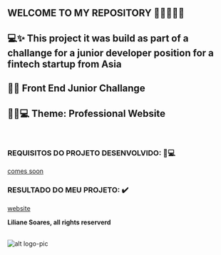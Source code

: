 ## WELCOME TO MY REPOSITORY 👩‍💻👩‍💻✨

## 💻✨ This project it was build as part of a challange for a junior developer position for a fintech startup from Asia 
## 📃✨ Front End Junior Challange
## 👩‍💻💻 __Theme: Professional Website__

<br>


### REQUISITOS DO PROJETO DESENVOLVIDO: 📃💻
[comes soon]()

### RESULTADO DO MEU PROJETO:  ✔️
[website](https://prof-web-challange.vercel.app/) 


__Liliane Soares, all rights reserverd__
<br> <br>

![alt logo-pic]()
